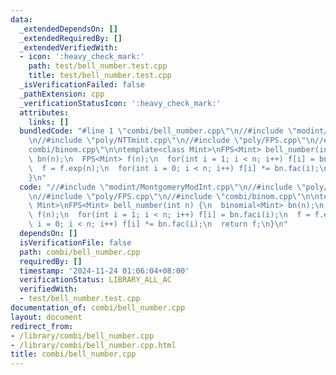 ```yaml
---
data:
  _extendedDependsOn: []
  _extendedRequiredBy: []
  _extendedVerifiedWith:
  - icon: ':heavy_check_mark:'
    path: test/bell_number.test.cpp
    title: test/bell_number.test.cpp
  _isVerificationFailed: false
  _pathExtension: cpp
  _verificationStatusIcon: ':heavy_check_mark:'
  attributes:
    links: []
  bundledCode: "#line 1 \"combi/bell_number.cpp\"\n//#include \"modint/MontgomeryModInt.cpp\"\
    \n//#include \"poly/NTTmint.cpp\"\n//#include \"poly/FPS.cpp\"\n//#include \"\
    combi/binom.cpp\"\n\ntemplate<class Mint>\nFPS<Mint> bell_number(int n) {\n  binomial<Mint>\
    \ bn(n);\n  FPS<Mint> f(n);\n  for(int i = 1; i < n; i++) f[i] = bn.faci(i);\n\
    \  f = f.exp(n);\n  for(int i = 0; i < n; i++) f[i] *= bn.fac(i);\n  return f;\n\
    }\n"
  code: "//#include \"modint/MontgomeryModInt.cpp\"\n//#include \"poly/NTTmint.cpp\"\
    \n//#include \"poly/FPS.cpp\"\n//#include \"combi/binom.cpp\"\n\ntemplate<class\
    \ Mint>\nFPS<Mint> bell_number(int n) {\n  binomial<Mint> bn(n);\n  FPS<Mint>\
    \ f(n);\n  for(int i = 1; i < n; i++) f[i] = bn.faci(i);\n  f = f.exp(n);\n  for(int\
    \ i = 0; i < n; i++) f[i] *= bn.fac(i);\n  return f;\n}\n"
  dependsOn: []
  isVerificationFile: false
  path: combi/bell_number.cpp
  requiredBy: []
  timestamp: '2024-11-24 01:06:04+08:00'
  verificationStatus: LIBRARY_ALL_AC
  verifiedWith:
  - test/bell_number.test.cpp
documentation_of: combi/bell_number.cpp
layout: document
redirect_from:
- /library/combi/bell_number.cpp
- /library/combi/bell_number.cpp.html
title: combi/bell_number.cpp
---
```

